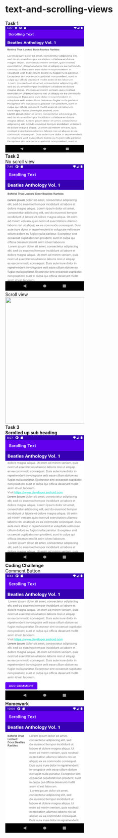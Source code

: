# text-and-scrolling-views
<b>Task 1</b>
<br />
<img src="task1.png" width="250" height="400">
<br />
<b>Task 2</b>
<br />
No scroll view
<br />
<img src="noscrollview.png" width="250" height="400">
<br />
Scroll view
<br />
<img src="scroll.png" width="250" height="400">
<br />
<b>Task 3</b>
<br />
<b>Scrolled up sub heading</b>
<br />
<img src="scrolledupsubheading.png" width="250" height="400">
<br />
<b>Coding Challenge</b>
<br />
Comment Button
<br />
<img src="commentbutton.png" width="250" height="400">
<br />
<b>Homework</b>
<br />
<img src="homework.png" width="250" height="400">

